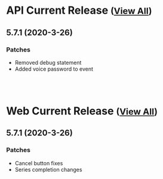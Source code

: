 
# API Current Release <small>([View All](/API.md))</small>
## 5.7.1 (2020-3-26)
### Patches 

- Removed debug statement
- Added voice password to event

<br><br>
# Web Current Release <small>([View All](/Web.md))</small>
## 5.7.1 (2020-3-26)
### Patches 

- Cancel button fixes
- Series completion changes

  